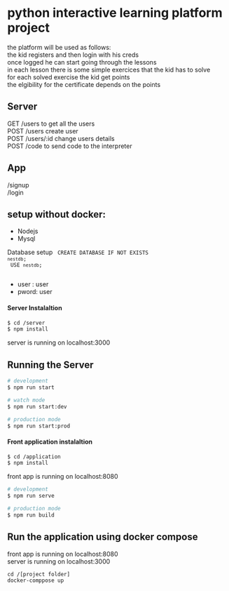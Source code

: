 # python interactive learning platform project

the platform will be used as follows:
<br>
the kid registers and then login with his creds <br>
once logged he can start going through the lessons <br>
in each lesson there is some simple exercices that the kid has to solve <br>
for each solved exercise the kid get points <br>
the elgibility for the certificate depends on the points <br>

## Server
<div>GET /users to get all the users </div>
<div>POST /users create user  </div>

<div> POST /users/:id change users details </div>
<div>POST  /code to send code to the interpreter</div>

## App
<div>/signup</div>
<div>/login</div>









## setup without docker: 
<ul>
<li>Nodejs</li>
<li>Mysql</li>
</ul>

Database setup
<code> CREATE DATABASE  IF NOT EXISTS `nestdb`; <br>
 USE `nestdb`; <br>
</code>
<ul>
<li>user : user</li>
<li>pword: user</li>
</ul>

#### Server Instalaltion 

```bash
$ cd /server
$ npm install
```
<div> server is running on localhost:3000 </div>


## Running the Server

```bash
# development
$ npm run start

# watch mode
$ npm run start:dev

# production mode
$ npm run start:prod
```



#### Front application instalaltion 

```bash
$ cd /application
$ npm install
```
<div> front app is running on localhost:8080 </div>

```bash
# development
$ npm run serve

# production mode
$ npm run build
```


## Run the application using docker compose

<div> front app is running on localhost:8080 </div>
<div> server is running on localhost:3000 </div>

```
cd /[project folder]
docker-comppose up

```
